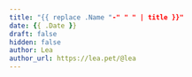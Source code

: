 ```yaml
---
title: "{{ replace .Name "-" " " | title }}"
date: {{ .Date }}
draft: false
hidden: false
author: Lea
author_url: https://lea.pet/@lea
---
```



